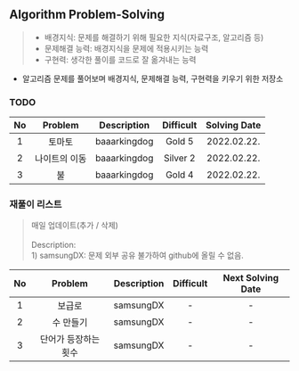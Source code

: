 ## Algorithm Problem-Solving
>- 배경지식: 문제를 해결하기 위해 필요한 지식(자료구조, 알고리즘 등)
>- 문제해결 능력: 배경지식을 문제에 적용시키는 능력
>- 구현력: 생각한 풀이를 코드로 잘 옮겨내는 능력

- 알고리즘 문제를 풀어보며 배경지식, 문제해결 능력, 구현력을 키우기 위한 저장소

### TODO
| No | Problem | Description | Difficult | Solving Date |
|:------:|:---------:|:---------:|:-----------:|:-----------:|
| 1 | 토마토 | baaarkingdog | Gold 5 | 2022.02.22. |
| 2 | 나이트의 이동 | baaarkingdog | Silver 2 | 2022.02.22. |
| 3 | 불 | baaarkingdog | Gold 4 | 2022.02.22. |

### 재풀이 리스트
>매일 업데이트(추가 / 삭제)
><br>
><br>Description: 
> <br>1) samsungDX: 문제 외부 공유 불가하여 github에 올릴 수 없음.

| No | Problem | Description | Difficult | Next Solving Date |
|:------:|:---------:|:---------:|:-----------:|:-----------:|
| 1 | 보급로 | samsungDX | - | - |
| 2 | 수 만들기 | samsungDX | - | - |
| 3 | 단어가 등장하는 횟수 | samsungDX | - | - |

